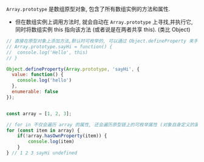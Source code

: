 `Array.prototype` 是数组原型对象, 包含了所有数组实例的方法和属性.

* 但在数组实例上调用方法时, 就会自动在 `Array.prototype` 上寻找,并执行它, 同时将数组实例 this 指向该方法 (或者说是在两者共享 this). (类比 Object)

```js
// 直接在原型对象上添加方法,默认时可枚举的, 可以通过 Object.defineProperty 来手动更改 enumerable 的初始值, 以避免循环被遍历到
// Array.prototype.sayHi = function() {
// 	console.log('Hello', this)
// }

Object.defineProperty(Array.prototype, 'sayHi', {
  value: function() {
	console.log('hello')
  },
  enumerable: false
});


const array = [1, 2, 3];

// for in 不仅会遍历 array 的属性, 还会遍历原型链上的可枚举属性 (对象自身定义的属性), 比如手动添加到 Array.prototype 上的方法, 可以用 hasOwnProperty 进行判断属性是否为对象自身的属性.
for (const item in array) {
	if(!array.hasOwnProperty(item)) {
		console.log(item)
	}
} // 1 2 3 sayHi undefined
```